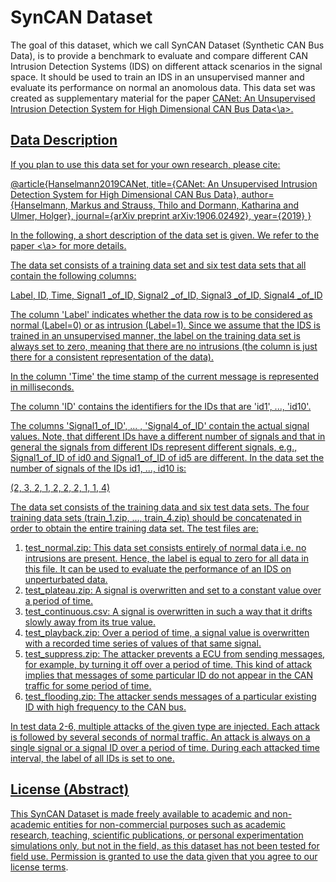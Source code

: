 # SynCAN Dataset 

The goal of this dataset, which we call SynCAN Dataset (Synthetic CAN Bus Data), is to provide a benchmark to evaluate and compare different CAN Intrusion Detection Systems (IDS) on different attack scenarios in the signal space. It should be used to train an IDS in an unsupervised manner and evaluate its performance on normal an anomolous data. This data set was created as supplementary material for the paper <a href="https://arxiv.org/abs/1906.02492">CANet: An Unsupervised Intrusion Detection System for High Dimensional CAN Bus Data<\a>.

## Data Description

If you plan to use this data set for your own research, please cite:

@article{Hanselmann2019CANet,
  title={CANet: An Unsupervised Intrusion Detection System for High Dimensional CAN Bus Data},
  author={Hanselmann, Markus and Strauss, Thilo and Dormann, Katharina and Ulmer, Holger},
  journal={arXiv preprint arXiv:1906.02492},
  year={2019}
}

In the following, a short description of the data set is given. We refer to the <a href="https://arxiv.org/abs/1906.02492">paper <\a> for more details. 

The data set consists of a training data set and six test data sets that all contain the following columns: 

Label,  ID,  Time,  Signal1 _of_ID,  Signal2 _of_ID,  Signal3 _of_ID,  Signal4 _of_ID

The column 'Label' indicates whether the data row is to be considered as normal (Label=0) or as intrusion (Label=1). Since we assume that the IDS is trained in an unsupervised manner, the label on the training data set is always set to zero, meaning that there are no intrusions (the column is just there for a consistent representation of the data).

In the column 'Time' the time stamp of the current message is represented in milliseconds. 

The column 'ID' contains the identifiers for the IDs that are 'id1', ..., 'id10'.

The columns 'Signal1_of_ID', ... , 'Signal4_of_ID' contain the actual signal values. Note, that different IDs have a different number of signals and that in general the signals from different IDs represent different signals, e.g., Signal1_of_ID of id0 and Signal1_of_ID of id5 are different. 
In the data set the number of signals of the IDs id1, ..., id10 is: 

(2, 3, 2, 1, 2, 2, 2, 1, 1, 4) 

The data set consists of the training data and six test data sets. The four training data sets (train_1.zip, ..., train_4.zip)  should be concatenated in order to obtain the entire training data set. The test files are:

1. test_normal.zip: This data set consists entirely of normal data i.e. no intrusions are present. Hence, the label is equal to zero for all data in this file. It can be used to evaluate the performance of an IDS on unperturbated data.
2. test_plateau.zip: A signal is overwritten and set to a constant value over a period of time. 
3. test_continuous.csv: A signal is overwritten in such a way that it drifts slowly away from its true value. 
4. test_playback.zip: Over a period of time, a signal value is overwritten with a recorded time series of values of that same signal. 
5. test_suppress.zip: The attacker prevents a ECU from sending messages, for example, by turning it off over a period of time. This kind of attack implies that messages of some particular ID do not appear in the CAN traffic for some period of time.
6. test_flooding.zip: The attacker sends messages of a particular existing ID with high frequency to the CAN bus.

In test data 2-6, multiple attacks of the given type are injected. Each attack is followed by several seconds of normal traffic. An attack is always on a single signal or a signal ID over a period of time. During each attacked time interval, the label of all IDs is set to one. 

## License (Abstract)

This SynCAN Dataset is made freely available to academic and non-academic entities for non-commercial purposes such as academic research, teaching, scientific publications, or personal experimentation simulations only, but not in the field, as this dataset has not been tested for field use. Permission is granted to use the data given that you agree to our [license terms](https://github.com/etas/SynCAN/blob/master/License%20terms.txt).
